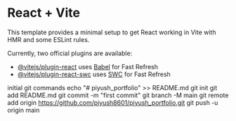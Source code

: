 # React + Vite

This template provides a minimal setup to get React working in Vite with HMR and some ESLint rules.

Currently, two official plugins are available:

- [@vitejs/plugin-react](https://github.com/vitejs/vite-plugin-react/blob/main/packages/plugin-react/README.md) uses [Babel](https://babeljs.io/) for Fast Refresh
- [@vitejs/plugin-react-swc](https://github.com/vitejs/vite-plugin-react-swc) uses [SWC](https://swc.rs/) for Fast Refresh


initial git commands
echo "# piyush_portfolio" >> README.md
git init
git add README.md
git commit -m "first commit"
git branch -M main
git remote add origin https://github.com/piyush8601/piyush_portfolio.git
git push -u origin main
